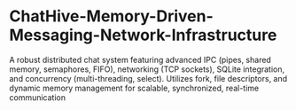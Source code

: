 # ChatHive-Memory-Driven-Messaging-Network-Infrastructure
A robust distributed chat system featuring advanced IPC (pipes, shared memory, semaphores, FIFO), networking (TCP sockets), SQLite integration, and concurrency (multi-threading, select). Utilizes fork, file descriptors, and dynamic memory management for scalable, synchronized, real-time communication
